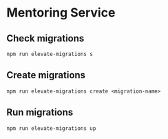 # Mentoring Service

## Check migrations

    npm run elevate-migrations s

## Create migrations

    npm run elevate-migrations create <migration-name>

## Run migrations

    npm run elevate-migrations up

